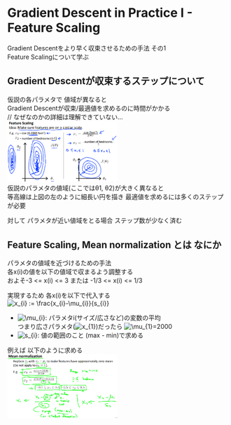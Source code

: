 # Gradient Descent in Practice I - Feature Scaling
Gradient Descentをより早く収束させるための手法 その1  
Feature Scalingについて学ぶ

## Gradient Descentが収束するステップについて
仮説の各パラメタで 値域が異なると  
Gradient Descentが収束/最適値を求めるのに時間がかかる  
// なぜなのかの詳細は理解できていない...  
<img src="../../img/02_03_feature_scaling_idea.png" width=50%>  
仮説のパラメタの値域(ここではθ1, θ2)が大きく異なると  
等高線は上図の左のように細長い円を描き 最適値を求めるには多くのステップが必要  

対して パラメタが近い値域をとる場合 ステップ数が少なく済む  

## Feature Scaling, Mean normalization とは なにか
パラメタの値域を近づけるための手法  
各x(i)の値を以下の値域で収まるよう調整する  
およそ-3 <= x(i) <= 3 または -1/3 <= x(i) <= 1/3   

実現するため 各x(i)を以下で代入する  
<img src="https://latex.codecogs.com/gif.latex?x_{i}&space;:=&space;\frac{x_{i}-\mu_{i}}{s_{i}}" title="x_{i} := \frac{x_{i}-\mu_{i}}{s_{i}}" width=50%/>
* <img src="https://latex.codecogs.com/gif.latex?\mu_{i}" title="\mu_{i}" />: パラメタi(サイズ/広さなど)の変数の平均  
  つまり広さパラメタ(<img src="https://latex.codecogs.com/gif.latex?x_{1}" title="x_{1}" />)だったら <img src="https://latex.codecogs.com/gif.latex?\mu_{1}" title="\mu_{1}" />=2000
* <img src="https://latex.codecogs.com/gif.latex?s_{i}" title="s_{i}" />: 値の範囲のこと (max - min)で求める

例えば 以下のように求める  
<img src="../../img/02_03_feature_scaling_mean_nornalization.png" width=50%>
